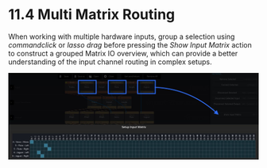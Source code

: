 # 11.4 Multi Matrix Routing

When working with multiple hardware inputs, group a selection using _commandclick_ or _lasso drag_ before pressing the _Show Input Matrix_ action to construct a
grouped Matrix IO overview, which can provide a better understanding of the input channel routing in complex setups.

![](../include/SpatRevolution_UserGuide_-207.jpg)
